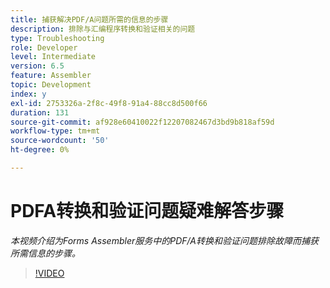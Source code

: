 ```yaml
---
title: 捕获解决PDF/A问题所需的信息的步骤
description: 排除与汇编程序转换和验证相关的问题
type: Troubleshooting
role: Developer
level: Intermediate
version: 6.5
feature: Assembler
topic: Development
index: y
exl-id: 2753326a-2f8c-49f8-91a4-88cc8d500f66
duration: 131
source-git-commit: af928e60410022f12207082467d3bd9b818af59d
workflow-type: tm+mt
source-wordcount: '50'
ht-degree: 0%

---
```


# PDFA转换和验证问题疑难解答步骤

*本视频介绍为Forms Assembler服务中的PDF/A转换和验证问题排除故障而捕获所需信息的步骤。*

>[!VIDEO](https://video.tv.adobe.com/v/335518?quality=12&learn=on)
